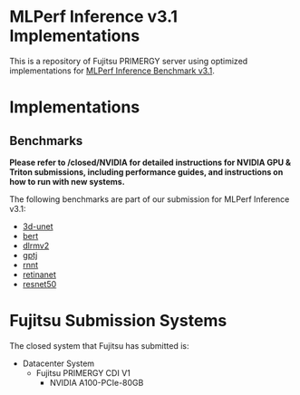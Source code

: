 # MLPerf Inference v3.1 Implementations
This is a repository of Fujitsu PRIMERGY server using optimized implementations for [MLPerf Inference Benchmark v3.1](https://www.mlperf.org/inference-overview/).

# Implementations
## Benchmarks
**Please refer to /closed/NVIDIA for detailed instructions for NVIDIA GPU & Triton submissions, including performance guides, and instructions on how to run with new systems.** 
  
The following benchmarks are part of our submission for MLPerf Inference v3.1:
- [3d-unet](code/3d-unet/tensorrt/README.md)
- [bert](code/bert/tensorrt/README.md)
- [dlrmv2](code/dlrm-v2/tensorrt/README.md)
- [gptj](code/gptj/tensorrt/README.md)
- [rnnt](code/rnnt/tensorrt/README.md)
- [retinanet](code/retinanet/README.md)
- [resnet50](code/resnet50/tensorrt/README.md)

# Fujitsu Submission Systems

The closed system that Fujitsu has submitted is:
- Datacenter System
  - Fujitsu PRIMERGY CDI V1
    - NVIDIA A100-PCIe-80GB
